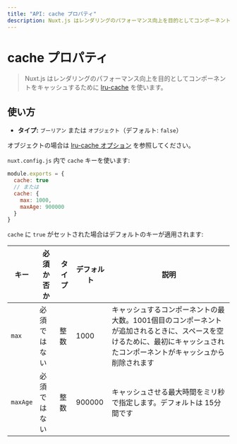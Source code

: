 ```yaml
---
title: "API: cache プロパティ"
description: Nuxt.js はレンダリングのパフォーマンス向上を目的としてコンポーネントをキャッシュするために lru-cache を使います。
---
```


<!-- title: "API: The cache Property" -->
<!-- description: Nuxt.js use lru-cache to allow cached components for better render performances -->

# cache プロパティ

<!-- \> Nuxt.js use [lru-cache](https://github.com/isaacs/node-lru-cache) to allow cached components for better render performances -->

> Nuxt.js はレンダリングのパフォーマンス向上を目的としてコンポーネントをキャッシュするために [lru-cache](https://github.com/isaacs/node-lru-cache) を使います。

<!-- ## Usage -->

## 使い方

<!-- - **Type:** `Boolean` or `Object` (Default: `false`) -->

- **タイプ:** `ブーリアン` または `オブジェクト`（デフォルト: `false`）

<!-- If an object, see [lru-cache options](https://github.com/isaacs/node-lru-cache#options). -->

オブジェクトの場合は [lru-cache オプション](https://github.com/isaacs/node-lru-cache#options) を参照してください。

<!-- Use the `cache` key in your `nuxt.config.js`: -->

`nuxt.config.js` 内で `cache` キーを使います:

<!-- ```js -->
<!-- module.exports = { -->
<!--   cache: true -->
<!--   // or -->
<!--   cache: { -->
<!--     max: 1000, -->
<!--     maxAge: 900000 -->
<!--   } -->
<!-- } -->
<!-- ``` -->

```js
module.exports = {
  cache: true
  // または
  cache: {
    max: 1000,
    maxAge: 900000
  }
}
```

<!-- If `cache` is set to `true` the default keys given are: -->

`cache` に `true` がセットされた場合はデフォルトのキーが適用されます:

<!-- | key  | Optional? | Type | Default | definition | -->
<!-- |------|------------|-----|---------|------------| -->
<!-- | `max` | Optional | Integer | 1000 | The maximum size of the cached components, when the 1001 is added, the first one added will be removed from the cache to let space for the new one. | -->
<!-- | `maxAge` | Optional | Integer | 900000 | Maximum age in ms, default to 15 minutes. | -->

| キー | 必須か否か | タイプ | デフォルト | 説明 |
|------|------------|-----|---------|------------|
| `max` | 必須ではない | 整数 | 1000 | キャッシュするコンポーネントの最大数。1001個目のコンポーネントが追加されるときに、スペースを空けるために、最初にキャッシュされたコンポーネントがキャッシュから削除されます |
| `maxAge` | 必須ではない | 整数 | 900000 | キャッシュさせる最大時間をミリ秒で指定します。デフォルトは 15分間です |
